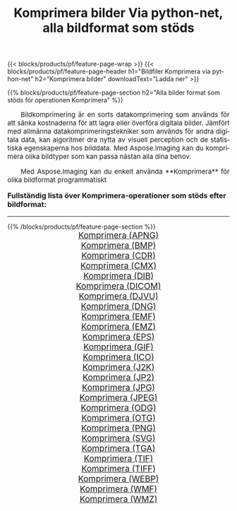 ﻿---
title: Komprimera bilder Via python-net, alla bildformat som stöds 
weight: 3920
url: /sv/python-net/compress/ 
lang: sv
langdirlevel: 2
locales: zh-hans,ja,it,ru,de,es,fr,nl,id,lt,pl,pt,vi,tr,ko,zh-hant,ar,hi,th,sv,cs,uk,he
description: Med Aspose.Imaging kan du enkelt Komprimera bilder via python-net
---

{{< blocks/products/pf/feature-page-wrap >}}
{{< blocks/products/pf/feature-page-header h1="Bildfiler Komprimera via python-net" h2="Komprimera bilder" downloadText="Ladda ner" >}}


{{% blocks/products/pf/feature-page-section  h2="Alla bilder format som stöds för operationen Komprimera" %}}
<p align="justify" style="text-indent:2em;font-size:15px;">
Bildkomprimering är en sorts datakomprimering som används för att sänka kostnaderna för att lagra eller överföra digitala bilder. Jämfört med allmänna datakomprimeringstekniker som används för andra digitala data, kan algoritmer dra nytta av visuell perception och de statistiska egenskaperna hos bilddata.
Med Aspose.Imaging kan du komprimera olika bildtyper som kan passa nästan alla dina behov.
</p>
<p align="justify" style="text-indent:2em;font-size:15px;">
Med Aspose.Imaging kan du enkelt använda **Komprimera** för olika bildformat programmatiskt
</p>
<h3 style="margin-top:16px;">
Fullständig lista över Komprimera-operationer som stöds efter bildformat:
</h3>
<hr/>
{{% /blocks/products/pf/feature-page-section %}}
<div class="container-fluid productfamilypage bg-gray">
    <div class="convertypes bg-gray agp-content section">
        <div class="container">
		<div class="row other-converters" style="gap: 10px;font-size: 19px;text-align:center;">
		    <div class='col-md-3 other-converter remove-lp remove-rp'><a href="/imaging/sv/python-net/compress/apng/" style="padding:15px;">Komprimera (APNG)</a></div><div class='col-md-3 other-converter remove-lp remove-rp'><a href="/imaging/sv/python-net/compress/bmp/" style="padding:15px;">Komprimera (BMP)</a></div><div class='col-md-3 other-converter remove-lp remove-rp'><a href="/imaging/sv/python-net/compress/cdr/" style="padding:15px;">Komprimera (CDR)</a></div><div class='col-md-3 other-converter remove-lp remove-rp'><a href="/imaging/sv/python-net/compress/cmx/" style="padding:15px;">Komprimera (CMX)</a></div><div class='col-md-3 other-converter remove-lp remove-rp'><a href="/imaging/sv/python-net/compress/dib/" style="padding:15px;">Komprimera (DIB)</a></div><div class='col-md-3 other-converter remove-lp remove-rp'><a href="/imaging/sv/python-net/compress/dicom/" style="padding:15px;">Komprimera (DICOM)</a></div><div class='col-md-3 other-converter remove-lp remove-rp'><a href="/imaging/sv/python-net/compress/djvu/" style="padding:15px;">Komprimera (DJVU)</a></div><div class='col-md-3 other-converter remove-lp remove-rp'><a href="/imaging/sv/python-net/compress/dng/" style="padding:15px;">Komprimera (DNG)</a></div><div class='col-md-3 other-converter remove-lp remove-rp'><a href="/imaging/sv/python-net/compress/emf/" style="padding:15px;">Komprimera (EMF)</a></div><div class='col-md-3 other-converter remove-lp remove-rp'><a href="/imaging/sv/python-net/compress/emz/" style="padding:15px;">Komprimera (EMZ)</a></div><div class='col-md-3 other-converter remove-lp remove-rp'><a href="/imaging/sv/python-net/compress/eps/" style="padding:15px;">Komprimera (EPS)</a></div><div class='col-md-3 other-converter remove-lp remove-rp'><a href="/imaging/sv/python-net/compress/gif/" style="padding:15px;">Komprimera (GIF)</a></div><div class='col-md-3 other-converter remove-lp remove-rp'><a href="/imaging/sv/python-net/compress/ico/" style="padding:15px;">Komprimera (ICO)</a></div><div class='col-md-3 other-converter remove-lp remove-rp'><a href="/imaging/sv/python-net/compress/j2k/" style="padding:15px;">Komprimera (J2K)</a></div><div class='col-md-3 other-converter remove-lp remove-rp'><a href="/imaging/sv/python-net/compress/jp2/" style="padding:15px;">Komprimera (JP2)</a></div><div class='col-md-3 other-converter remove-lp remove-rp'><a href="/imaging/sv/python-net/compress/jpg/" style="padding:15px;">Komprimera (JPG)</a></div><div class='col-md-3 other-converter remove-lp remove-rp'><a href="/imaging/sv/python-net/compress/jpeg/" style="padding:15px;">Komprimera (JPEG)</a></div><div class='col-md-3 other-converter remove-lp remove-rp'><a href="/imaging/sv/python-net/compress/odg/" style="padding:15px;">Komprimera (ODG)</a></div><div class='col-md-3 other-converter remove-lp remove-rp'><a href="/imaging/sv/python-net/compress/otg/" style="padding:15px;">Komprimera (OTG)</a></div><div class='col-md-3 other-converter remove-lp remove-rp'><a href="/imaging/sv/python-net/compress/png/" style="padding:15px;">Komprimera (PNG)</a></div><div class='col-md-3 other-converter remove-lp remove-rp'><a href="/imaging/sv/python-net/compress/svg/" style="padding:15px;">Komprimera (SVG)</a></div><div class='col-md-3 other-converter remove-lp remove-rp'><a href="/imaging/sv/python-net/compress/tga/" style="padding:15px;">Komprimera (TGA)</a></div><div class='col-md-3 other-converter remove-lp remove-rp'><a href="/imaging/sv/python-net/compress/tif/" style="padding:15px;">Komprimera (TIF)</a></div><div class='col-md-3 other-converter remove-lp remove-rp'><a href="/imaging/sv/python-net/compress/tiff/" style="padding:15px;">Komprimera (TIFF)</a></div><div class='col-md-3 other-converter remove-lp remove-rp'><a href="/imaging/sv/python-net/compress/webp/" style="padding:15px;">Komprimera (WEBP)</a></div><div class='col-md-3 other-converter remove-lp remove-rp'><a href="/imaging/sv/python-net/compress/wmf/" style="padding:15px;">Komprimera (WMF)</a></div><div class='col-md-3 other-converter remove-lp remove-rp'><a href="/imaging/sv/python-net/compress/wmz/" style="padding:15px;">Komprimera (WMZ)</a></div>
                </div>
        </div>
    </div>
</div>
<br/>
